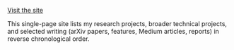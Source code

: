 [Visit the site](https://sam-bieberich.github.io/)

This single-page site lists my research projects, broader technical projects, and selected writing (arXiv papers, features, Medium articles, reports) in reverse chronological order.

